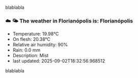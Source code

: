 
blablabla

### ☁️ 🌤️  The weather in Florianópolis is: Florianópolis

- Temperature: 19.98°C
- On flesh: 20.38°C
- Relative air humidity: 90%
- Rain: 0.0 mm
- Description: Mist
- last updated: 2025-09-02T18:32:56.968512


blablabla
